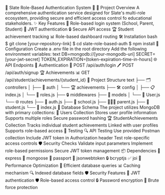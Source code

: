 🔐 Slate Role-Based Authentication System 🚀
🌟 Project Overview
A comprehensive authentication service designed for Slate's multi-role ecosystem, providing secure and efficient access control fo educational stakeholders.
✨ Key Features
🏫 Role-based login system (School, Parent, Student)
🔑 JWT authentication
🔒 Secure API access
🏆 Student achievement tracking
📊 Role-based dashboard routing
🛠 Installation
bash
$ git clone [your-repository-link]
$ cd slate-role-based-auth
$ npm install
🔧 Configuration
Create a .env file in the root directory
Add the following environment variables:
text
DB=mongodb://[your-mongodb-uri]
SECRET=[your-jwt-secret]
TOKEN_EXPIRATION=[token-expiration-time-in-hours]
🌐 API Endpoints
🔐 Authentication
📝 POST /api/auth/login
🖊 POST /api/auth/signup
🏆 Achievements
📊 GET /api/student/achievements/{student_id}
📂 Project Structure
text
├── 🗂 controllers
│   ├── 🔐 auth
│   └── 🏆 achievements
├── 🛠 config
│   ├── 📋 index.js
│   └── 📑 roles.js
├── 🔒 middlewares
├── 💾 models
│   └── 👤 User.js
└── 🌐 routes
    ├── 🔐 auth.js
    ├── 🏫 school.js
    ├── 👨‍👩‍👧 parent.js
    ├── 👥 student.js
    └── 📍 index.js
💾 Database Schema
The project utilizes MongoDB with primary collections:
👥 Users Collection
Stores user profile information
Supports multiple roles
Secure password hashing
🏆 StudentAchievements Collection
Tracks individual student achievements
Linked with user profiles
Supports role-based access
🧪 Testing
🔍 API Testing
Use provided Postman collection
Include JWT token in Authorization header
Test role-specific access controls
🛡 Security Checks
Validate input parameters
Implement role-based permissions
Secure JWT token management
📦 Dependencies
🚀 express
💽 mongoose
🔐 passport
🎫 jsonwebtoken
🔒 bcryptjs
✅ joi
🔧 Performance Optimization
🚄 Efficient database queries
📊 Caching mechanism
🔍 Indexed database fields
🛡 Security Features
🔐 JWT authentication
🛡 Role-based access control
🔒 Password encryption
🚫 Brute force protection
